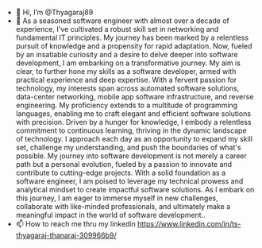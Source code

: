 - 👋 Hi, I’m @Thyagaraj89
- 👀 As a seasoned software engineer with almost over a decade of experience, I've cultivated a robust skill set in networking and fundamental IT principles. My journey has been marked by a relentless pursuit of knowledge and a propensity for rapid adaptation. Now, fueled by an insatiable curiosity and a desire to delve deeper into software development, I am embarking on a transformative journey. My aim is clear, to further hone my skills as a software developer, armed with practical experience and deep expertise. With a fervent passion for technology, my interests span across automated software solutions, data-center networking, mobile app software infrastructure, and reverse engineering. My proficiency extends to a multitude of programming languages, enabling me to craft elegant and efficient software solutions with precision. Driven by a hunger for knowledge, I embody a relentless commitment to continuous learning, thriving in the dynamic landscape of technology. I approach each day as an opportunity to expand my skill set, challenge my understanding, and push the boundaries of what's possible. My journey into software development is not merely a career path but a personal evolution, fueled by a passion to innovate and contribute to cutting-edge projects. With a solid foundation as a software engineer, I am poised to leverage my technical prowess and analytical mindset to create impactful software solutions. As I embark on this journey, I am eager to immerse myself in new challenges, collaborate with like-minded professionals, and ultimately make a meaningful impact in the world of software development.. 
- 📫 How to reach me thru my linkedin https://www.linkedin.com/in/ts-thyagaraj-thanaraj-309966b9/

<!---
Thyagaraj89/Thyagaraj89 is a ✨ special ✨ repository because its `README.md` (this file) appears on your GitHub profile.
You can click the Preview link to take a look at your changes.
--->
